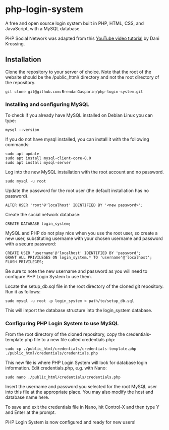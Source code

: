 # php-login-system
A free and open source login system built in PHP, HTML, CSS, and JavaScript, with a MySQL database.

PHP Social Network was adapted from this [YouTube video tutorial](https://youtube.com/watch?v=BaEm2Qv14oU) by Dani Krossing.

## Installation
Clone the repository to your server of choice. Note that the root of the website should be the /public_html/ directory and not the root directory of the repository.

    git clone git@github.com:BrendanGasparin/php-login-system.git

### Installing and configuring MySQL
To check if you already have MySQL installed on Debian Linux you can type:

    mysql --version

If you do not have mysql installed, you can install it with the following commands:

    sudo apt update
    sudo apt install mysql-client-core-8.0
    sudo apt install mysql-server

Log into the new MySQL installation with the root account and no password.

    sudo mysql -u root

Update the password for the root user (the default installation has no password).

    ALTER USER 'root'@'localhost' IDENTIFIED BY '<new password>';

Create the social network database:

    CREATE DATABASE login_system;

MySQL and PHP do not play nice when you use the root user, so create a new user, substituting username with your chosen username and password with a secure password:

    CREATE USER 'username'@'localhost' IDENTIFIED BY 'password';
    GRANT ALL PRIVILEGES ON login_system.* TO 'username'@'localhost';
    FLUSH PRIVILEGES;

Be sure to note the new username and password as you will need to configure PHP Login System to use them.

Locate the setup_db.sql file in the root directory of the cloned git repository. Run it as follows:

    sudo mysql -u root -p login_system < path/to/setup_db.sql

This will import the database structure into the login_system database.

### Configuring PHP Login System to use MySQL
From the root directory of the cloned repository, copy the credentials-template.php file to a new file called credentials.php:

    sudo cp ./public_html/credentials/credentials-template.php ./public_html/credentials/credentials.php

This new file is where PHP Login System will look for database login information. Edit credentials.php, e.g. with Nano:

    sudo nano ./public_html/credentials/credentials.php

Insert the username and password you selected for the root MySQL user into this file at the appropriate place. You may also modify the host and database name here.

To save and exit the credentials file in Nano, hit Control-X and then type Y and Enter at the prompt.

PHP Login System is now configured and ready for new users!